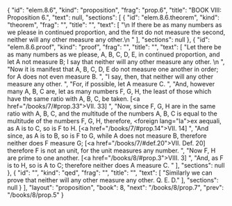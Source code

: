 {
  "id": "elem.8.6",
  "kind": "proposition",
  "frag": "prop.6",
  "title": "BOOK VIII: Proposition 6.",
  "text": null,
  "sections": [
    {
      "id": "elem.8.6.theorem",
      "kind": "theorem",
      "frag": "",
      "title": "",
      "text": [
        "\n       If there be as many numbers as we please in continued proportion, and the first do not measure the second, neither will any other measure any other.\n      "
      ],
      "sections": null
    },
    {
      "id": "elem.8.6.proof",
      "kind": "proof",
      "frag": "",
      "title": "",
      "text": [
        "Let there be as many numbers as we please, A, B, C, D, E, in continued proportion, and let A not measure B; I say that neither will any other measure any other. \n      ",
        "Now it is manifest that A, B, C, D, E do not measure one another in order; for A does not even measure B. ",
        "I say, then, that neither will any other measure any other. ",
        "For, if possible, let A measure C. ",
        "And, however many A, B, C are, let as many numbers F, G, H, the least of those which have the same ratio with A, B, C, be taken. [<a href=\"/books/7/#prop.33\">VII. 33</a>] ",
        "Now, since F, G, H are in the same ratio with A, B, C, and the multitude of the numbers A, B, C is equal to the multitude of the numbers F, G, H, therefore, <foreign lang=\"la\">ex aequali</foreign>, as A is to C, so is F to H. [<a href=\"/books/7/#prop.14\">VII. 14</a>] ",
        "And since, as A is to B, so is F to G, while A does not measure B, therefore neither does F measure G; [<a href=\"/books/7/#def.20\">VII. Def. 20</a>] therefore F is not an unit, for the unit measures any number. ",
        "Now F, H are prime to one another. [<a href=\"/books/8/#prop.3\">VIII. 3</a>] ",
        "And, as F is to H, so is A to C; therefore neither does A measure C. "
      ],
      "sections": null
    },
    {
      "id": "",
      "kind": "qed",
      "frag": "",
      "title": "",
      "text": [
        "Similarly we can prove that neither will any other measure any other. Q. E. D."
      ],
      "sections": null
    }
  ],
  "layout": "proposition",
  "book": 8,
  "next": "/books/8/prop.7",
  "prev": "/books/8/prop.5"
}
